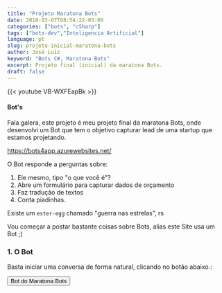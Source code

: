 ```yaml
---
title: "Projeto Maratona Bots"
date: 2018-03-07T08:54:22-03:00
categories: ["bots", "cSharp"]
tags: ["bots-dev","Inteligencia Artificial"]
language: pt
slug: projeto-inicial-maratona-bots
author: José Luiz
keyword: "Bots C#, Maratona Bots"
excerpt: Projeto final (inicial) da maratona Bots.
draft: false
---
```



 {{< youtube VB-WXFEapBk >}}

#### Bot's
Fala galera, este projeto é meu projeto final da maratona Bots, onde desenvolvi um Bot que tem o objetivo 
capturar lead de uma startup que estamos projetando.


https://bots4app.azurewebsites.net/

O Bot responde a perguntas sobre:

1. Ele mesmo, tipo "o que você é"?
2. Abre um formulário para capturar dados de orçamento
3. Faz tradução de textos
4. Conta piadinhas.



Existe um ```ester-egg``` chamado "guerra nas estrelas", rs

Vou começar a postar bastante coisas sobre Bots,
alias este Site usa um Bot ;)



### 1. O Bot
Basta iniciar uma conversa de forma natural, clicando no botão abaixo.:
 
<button onclick="Opnevas()" class="btn  btn-outline-info">Bot do Maratona Bots</button>

   
<script>
    function Opnevas(){
        height=500;
        width=400;
        t=window.innerHeight-height;
        l=window.innerWidth-width-10;
        window.open('https://bots4app.azurewebsites.net/chat.html', '', 'height='+height+', width='+width+', left='+l+', top='+t );
   }
</script>  

 


